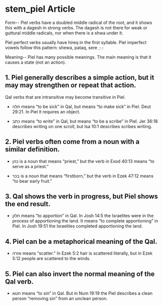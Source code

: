 # stem_piel Article
Form--
Piel verbs have a doubled middle radical of the root, and it shows this with a dagesh in strong verbs. The dagesh is not there for weak or guttural middle radicals, nor when there is a shwa under it.

Piel perfect verbs usually have hireq in the first syllable.
Piel imperfect vowels follow this pattern: shewa, pataq, sere
ֵ   -ַ    -ְ 

Meaning--
Piel has many possible meanings. The main meaning is that it causes a state (not an action).

## 1. Piel generally describes a simple action, but it may may strengthen or repeat that action.
Qal verbs that are intransitive may become transitive in Piel. 

* חלה means “to be sick” in Qal, but means “to make sick” in Piel. Deut 29:21. In Piel it requires an object.

* כתב means “to write” in Qal, but means “to be a scribe” in Piel. Jer 36:18 describes writing on one scroll, but Isa 10:1 describes scribes writing.


## 2. Piel verbs often come from a noun with a similar definition.
* כהן is a noun that means “priest,” but the verb in Exod 40:13 means “to serve as a priest.”
 
* בכר is a noun that means “firstborn,” but the verb in Ezek 47:12 means “to bear early fruit.”
 

## 3. Qal shows the verb in progress, but Piel shows the end result.
* חלק  means “to apportion” in Qal. In Josh 14:5 the Israelites were in the process of apportioning the land. It means “to complete apportioning” in Piel. In Josh 19:51 the Israelites completed apportioning the land.

## 4. Piel can be a metaphorical meaning of the Qal.
* אזרה means “scatter.” In Ezek 5:2 hair is scattered literally, but in Ezek 5:12 people are scattered to the winds.

## 5. Piel can also invert the normal meaning of the Qal verb.
* חטא means “to sin” in Qal. But in Num 19:19 the Piel describes a clean person “removing sin” from an unclean person.